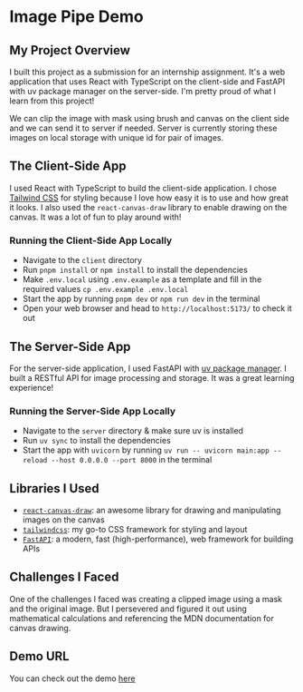 **Image Pipe Demo**
=====================

**My Project Overview**
-------------------

I built this project as a submission for an internship assignment. It's a web application that uses React with TypeScript on the client-side and FastAPI with uv package manager on the server-side. I'm pretty proud of what I learn from this project!

We can clip the image with mask using brush and canvas on the client side and we can send it to server if needed. Server is currently storing these images on local storage with unique id for pair of images.

**The Client-Side App**
---------------------------

I used React with TypeScript to build the client-side application. I chose [Tailwind CSS](https://tailwindcss.com/) for styling because I love how easy it is to use and how great it looks. I also used the `react-canvas-draw` library to enable drawing on the canvas. It was a lot of fun to play around with!

### Running the Client-Side App Locally

* Navigate to the `client` directory
* Run `pnpm install` or `npm install` to install the dependencies
* Make `.env.local` using `.env.example` as a template and fill in the required values `cp .env.example .env.local`
* Start the app by running `pnpm dev` or `npm run dev` in the terminal
* Open your web browser and head to `http://localhost:5173/` to check it out

**The Server-Side App**
---------------------------

For the server-side application, I used FastAPI with [uv  package manager](https://docs.astral.sh/uv/). I built a RESTful API for image processing and storage. It was a great learning experience!

### Running the Server-Side App Locally

* Navigate to the `server` directory & make sure uv is installed
* Run `uv sync` to install the dependencies
* Start the app with `uvicorn` by running `uv run -- uvicorn main:app --reload --host 0.0.0.0 --port 8000` in the terminal

**Libraries I Used**
------------------

* [`react-canvas-draw`](https://www.npmjs.com/package/react-canvas-draw): an awesome library for drawing and manipulating images on the canvas
* [`tailwindcss`](https://tailwindcss.com/): my go-to CSS framework for styling and layout
* [`FastAPI`](https://fastapi.tiangolo.com): a modern, fast (high-performance), web framework for building APIs

**Challenges I Faced**
--------------------

One of the challenges I faced was creating a clipped image using a mask and the original image. But I persevered and figured it out using mathematical calculations and referencing the MDN documentation for canvas drawing.

**Demo URL**
------------------

You can check out the demo [here](https://image-pipe-demo.vercel.app/)